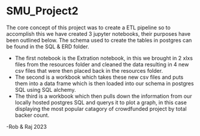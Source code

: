 # SMU_Project2
The core concept of this project was to create a ETL pipeline so to accomplish this we have created 3 jupyter notebooks, their purposes have been outlined below. The schema used to create the tables in postgres can be found in the SQL & ERD folder.

- The first notebook is the Extration notebook, in this we brought in 2 xlxs files from the resources folder and cleaned the data resulting in 4 new csv files that were then placed back in the resources folder.
- The second is a workbook which takes these new csv files and puts them into a data frame which is then loaded into our schema in postgres SQL using SQL alchemy.
- The third is a workbook which then pulls down the information from our locally hosted postgres SQL and querys it to plot a graph, in this case displaying the most popular catagory of crowdfunded project by total backer count.

-Rob & Raj 2023
